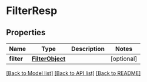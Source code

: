 # FilterResp

## Properties
Name | Type | Description | Notes
------------ | ------------- | ------------- | -------------
**filter** | [**FilterObject**](FilterObject.md) |  | [optional] 

[[Back to Model list]](../README.md#documentation-for-models) [[Back to API list]](../README.md#documentation-for-api-endpoints) [[Back to README]](../README.md)


